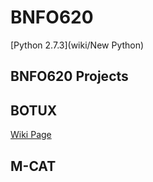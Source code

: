 BNFO620
=======
[Python 2.7.3](wiki/New Python)

BNFO620 Projects 
----------------

BOTUX
------
[Wiki Page](https://github.com/nisheth/BNFO620/wiki/OTU-Project)

M-CAT
-----

